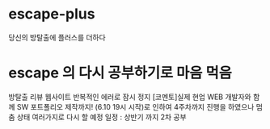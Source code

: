 # escape-plus
당신의 방탈출에 플러스를 더하다 

# escape 의 다시 공부하기로 마음 먹음
방탈출 리뷰 웹사이트
반복적인 에러로 잠시 정지
[코멘토]실제 현업 WEB 개발자와 함께 SW 포트폴리오 제작까지! (6.10 19시 시작)로 인하여 4주차까지 진행을 하였으나 멈춤 상태
여러가지로 다시 할 예정
일정 : 상반기 까지 2차 공부


